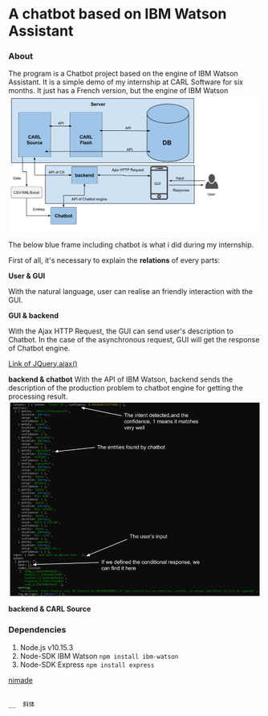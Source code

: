 <h1>A chatbot based on IBM Watson Assistant</h1>


<h3>About</h3>

The program is a Chatbot project based on the engine of IBM Watson Assistant. It is a simple demo of my internship at CARL Software for six months.
It just has a French version, but the engine of IBM Watson   
![image](https://github.com/pain2gain/Chatbot_IBM_Watson/raw/master/images/architeture.png)

The below blue frame including chatbot is what i did during my internship. 

First of all, it's necessary to explain the **relations** of every parts:

**User & GUI**

With the natural language, user can realise an friendly interaction with the GUI.

**GUI & backend**

With the Ajax HTTP Request, the GUI can send user's description to Chatbot. In the case of the asynchronous request, GUI will get the response of Chatbot engine.

[Link of JQuery.ajax()](https://api.jquery.com/jquery.ajax/)

**backend & chatbot**
With the API of IBM Watson, backend sends the description of the production problem to chatbot engine for getting the processing result.
![image](https://github.com/pain2gain/Chatbot_IBM_Watson/raw/master/images/response_of_chatbot.png)

**backend & CARL Source**

<h3>Dependencies</h3>

1. Node.js v10.15.3 
2. Node-SDK IBM Watson `npm install ibm-watson`
3. Node-SDK Express `npm install express`


[nimade](google.com)

~~~~ 消除线

__  斜体
